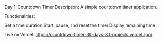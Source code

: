 Day 1: Countdown Timer
Description: A simple countdown timer application.

Functionalities:

Set a time duration
Start, pause, and reset the timer
Display remaining time

Live on Vercel:  https://countdown-timer-30-days-30-projects.vercel.app/
